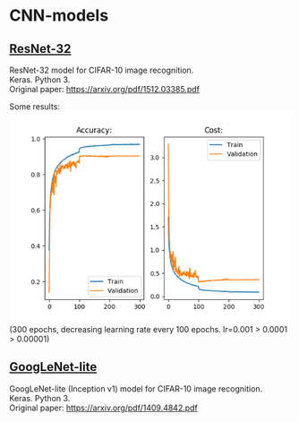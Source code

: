 # CNN-models

## [ResNet-32](/resnet-32)

ResNet-32 model for CIFAR-10 image recognition. <br />
Keras. Python 3. <br />
Original paper: https://arxiv.org/pdf/1512.03385.pdf <br />

Some results: <br />
![](/resnet-32/ResNet-32_epochs_300_small.png) <br />
(300 epochs, decreasing learning rate every 100 epochs. lr=0.001 > 0.0001 > 0.00001) 


## [GoogLeNet-lite](/googlenet-lite)

GoogLeNet-lite (Inception v1) model for CIFAR-10 image recognition. <br />
Keras. Python 3. <br />
Original paper: https://arxiv.org/pdf/1409.4842.pdf <br />

